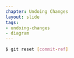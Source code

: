 ```yaml
---
chapter: Undoing Changes
layout: slide
tags:
- undoing-changes
- diagram
---
```


```bash
$ git reset [commit-ref]
```

